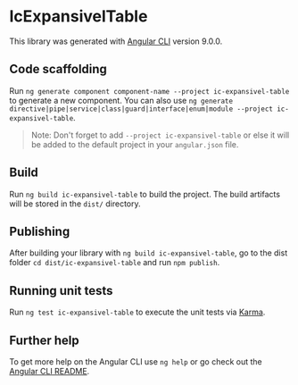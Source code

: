 # IcExpansivelTable

This library was generated with [Angular CLI](https://github.com/angular/angular-cli) version 9.0.0.

## Code scaffolding

Run `ng generate component component-name --project ic-expansivel-table` to generate a new component. You can also use `ng generate directive|pipe|service|class|guard|interface|enum|module --project ic-expansivel-table`.
> Note: Don't forget to add `--project ic-expansivel-table` or else it will be added to the default project in your `angular.json` file. 

## Build

Run `ng build ic-expansivel-table` to build the project. The build artifacts will be stored in the `dist/` directory.

## Publishing

After building your library with `ng build ic-expansivel-table`, go to the dist folder `cd dist/ic-expansivel-table` and run `npm publish`.

## Running unit tests

Run `ng test ic-expansivel-table` to execute the unit tests via [Karma](https://karma-runner.github.io).

## Further help

To get more help on the Angular CLI use `ng help` or go check out the [Angular CLI README](https://github.com/angular/angular-cli/blob/master/README.md).
